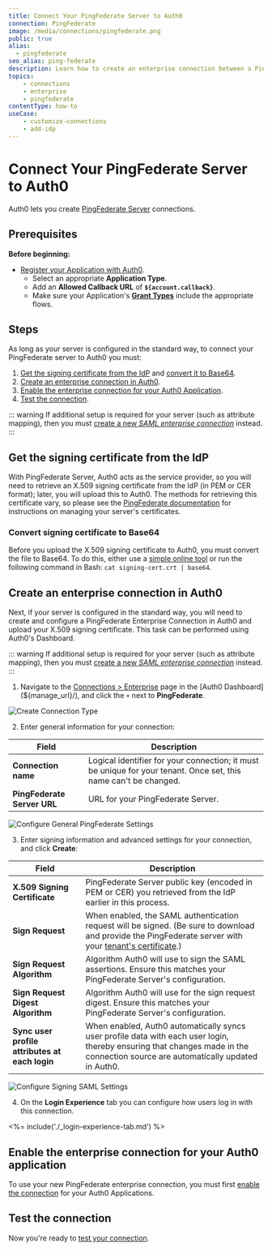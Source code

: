 ```yaml
---
title: Connect Your PingFederate Server to Auth0
connection: PingFederate
image: /media/connections/pingfederate.png
public: true
alias:
  - pingfederate
seo_alias: ping-federate
description: Learn how to create an enterprise connection between a PingFederate Server and Auth0.
topics:
    - connections
    - enterprise
    - pingfederate
contentType: how-to
useCase:
    - customize-connections
    - add-idp
---
```


# Connect Your PingFederate Server to Auth0

Auth0 lets you create [PingFederate Server](https://documentation.pingidentity.com/pingfederate/pf84/#gettingStartedGuide/concept/gettingStarted.html) connections. 

## Prerequisites

**Before beginning:**

* [Register your Application with Auth0](/getting-started/set-up-app). 
  * Select an appropriate **Application Type**.
  * Add an **Allowed Callback URL** of **`${account.callback}`**.
  * Make sure your Application's **[Grant Types](/dashboard/guides/applications/update-grant-types)** include the appropriate flows.

## Steps

As long as your server is configured in the standard way, to connect your PingFederate server to Auth0 you must:

1. [Get the signing certificate from the IdP](#get-the-signing-certificate-from-the-idp) and [convert it to Base64](#convert-signing-certificate-to-base64).
2. [Create an enterprise connection in Auth0](#create-an-enterprise-connection-in-auth0).
3. [Enable the enterprise connection for your Auth0 Application](#enable-the-enterprise-connection-for-your-auth0-application).
4. [Test the connection](#test-the-connection).

::: warning
If additional setup is required for your server (such as attribute mapping), then you must [create a new <dfn data-key="security-assertion-markup-language">SAML enterprise connection</dfn>](/connections/enterprise/saml) instead.
:::

## Get the signing certificate from the IdP

With PingFederate Server, Auth0 acts as the service provider, so you will need to retrieve an X.509 signing certificate from the IdP (in PEM or CER format); later, you will upload this to Auth0. The methods for retrieving this certificate vary, so please see the [PingFederate documentation](https://documentation.pingidentity.com/pingfederate/pf84/index.shtml#concept_digitalSignatureSettings.html) for instructions on managing your server's certificates.

### Convert signing certificate to Base64

Before you upload the X.509 signing certificate to Auth0, you must convert the file to Base64. To do this, either use a [simple online tool](https://www.base64decode.org/) or run the following command in Bash: `cat signing-cert.crt | base64`.

## Create an enterprise connection in Auth0

Next, if your server is configured in the standard way, you will need to create and configure a PingFederate Enterprise Connection in Auth0 and upload your X.509 signing certificate. This task can be performed using Auth0's Dashboard.

::: warning
If additional setup is required for your server (such as attribute mapping), then you must [create a new <dfn data-key="security-assertion-markup-language">SAML enterprise connection</dfn>](/connections/enterprise/saml) instead.
:::

1. Navigate to the [Connections > Enterprise](${manage_url}/#/connections/enterprise) page in the [Auth0 Dashboard](${manage_url}/), and click the `+` next to **PingFederate**.

![Create Connection Type](/media/articles/dashboard/connections/enterprise/conn-enterprise-list.png)

2. Enter general information for your connection:

| Field | Description |
| ----- | ----------- |
| **Connection name** | Logical identifier for your connection; it must be unique for your tenant. Once set, this name can't be changed. |
| **PingFederate Server URL** | URL for your PingFederate Server. |

![Configure General PingFederate Settings](/media/articles/dashboard/connections/enterprise/conn-enterprise-ping-federate-settings-1.png)

3. Enter signing information and advanced settings for your connection, and click **Create**:

| Field | Description |
| ----- | ----------- |
| **X.509 Signing Certificate** | PingFederate Server public key (encoded in PEM or CER) you retrieved from the IdP earlier in this process. |
| **Sign Request** | When enabled, the SAML authentication request will be signed. (Be sure to download and provide the PingFederate server with your [tenant's certificate](https://${account.namespace}/pem).) |
| **Sign Request Algorithm** | Algorithm Auth0 will use to sign the SAML assertions. Ensure this matches your PingFederate Server's configuration. |
| **Sign Request Digest Algorithm** | Algorithm Auth0 will use for the sign request digest. Ensure this matches your PingFederate Server's configuration. |
| **Sync user profile attributes at each login** | When enabled, Auth0 automatically syncs user profile data with each user login, thereby ensuring that changes made in the connection source are automatically updated in Auth0. |

![Configure Signing SAML Settings](/media/articles/dashboard/connections/enterprise/conn-enterprise-ping-federate-settings-2.png)

4. On the **Login Experience** tab you can configure how users log in with this connection.

<%= include('./_login-experience-tab.md') %>

## Enable the enterprise connection for your Auth0 application

To use your new PingFederate enterprise connection, you must first [enable the connection](/dashboard/guides/connections/enable-connections-enterprise) for your Auth0 Applications.

## Test the connection

Now you're ready to [test your connection](/dashboard/guides/connections/test-connections-enterprise).
